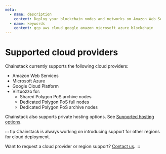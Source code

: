 ```yaml
---
meta:
  - name: description
    content: Deploy your blockchain nodes and networks on Amazon Web Services, Google Cloud Platform, Microsoft Azure, or a self-managed Kubernetes cluster in minutes.
  - name: keywords
    content: gcp aws cloud google amazon microsoft azure blockchain
---
```


# Supported cloud providers

Chainstack currently supports the following cloud providers:

* Amazon Web Services
* Microsoft Azure
* Google Cloud Platform
* Virtuozzo for:
  * Shared Polygon PoS archive nodes
  * Dedicated Polygon PoS full nodes
  * Dedicated Polygon PoS archive nodes

Chainstack also supports private hosting options. See [Supported hosting options](/platform/supported-hosting-options).

::: tip
Chainstack is always working on introducing support for other regions for cloud deployment.

Want to request a cloud provider or region support? <a href="https://chainstack.com/contact/" target="_blank">Contact us</a>.
:::

